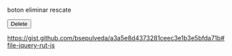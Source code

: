 
boton eliminar rescate

<button data-id="@item.Id" class="btn btn-danger deleteItem" data-toggle="modal" data-target="#deleteDialog">Delete</button>

https://gist.github.com/bsepulveda/a3a5e8d4373281ceec3e1b3e5bfda71b#file-jquery-rut-js